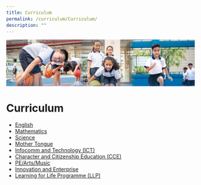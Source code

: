 ```yaml
---
title: Curriculum
permalink: /curriculum/Curriculum/
description: ""
---
```

![](/images/Our%20Learning%20Experiences.jpg)

Curriculum
==========

*   [English](/curriculum/English/)
*   [Mathematics](/curriculum/Mathematics/)
*   [Science](/curriculum/Science/)
*   [Mother Tongue](/curriculum/Mother-Tongue/Mother-Tongue/)
*   [Infocomm and Technology (ICT)](/curriculum/Infocomm-and-Technology-ICT/)
*   [Character and Citizenship Education (CCE)](/curriculum/CCE/Character-and-Citizenship-Education-CCE/)
*   [PE/Arts/Music](/curriculum/PE-Arts-Music/Physical-Education/)
*   [Innovation and Enterprise](/curriculum/Innovation-and-Enterprise/)
*   [Learning for Life Programme (LLP)](/curriculum/Learning-for-Life-Programme/)